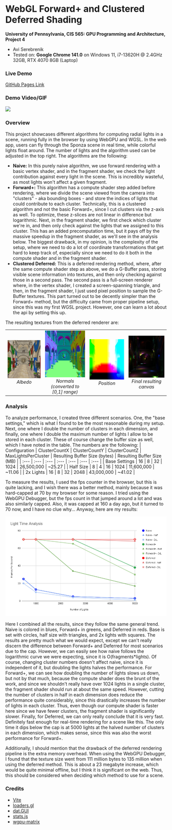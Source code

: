 WebGL Forward+ and Clustered Deferred Shading
======================

**University of Pennsylvania, CIS 565: GPU Programming and Architecture, Project 4**

* Avi Serebrenik
* Tested on: **Google Chrome 141.0** on
  Windows 11, i7-13620H @ 2.4GHz 32GB, RTX 4070 8GB (Laptop)

### Live Demo

[GitHub Pages Link](https://ser-avi.github.io/Project4-WebGPU-Forward-Plus-and-Clustered-Deferred/)

### Demo Video/GIF
![](Gif.gif)

### Overview
This project showcases different algorithms for computing radial lights in a scene, running fully in the browser by using WebGPU and WGSL.
In the web app, users can fly through the Sponza scene in real time, while colorful lights float around.
The number of lights and the algorithm used can be adjusted in the top right.
The algorithms are the following:
 * **Naive:** In this purely naive algorithm, we use forward rendering with a basic vertex shader, and in the fragment shader, we check the light contribution against every light in the scene. This is incredibly wasteful, as most lights won't affect a given fragment.
 * **Forward+:** This algorithm has a compute shader step added before rendering, where we divide the scene viewed from the camera into "clusters" - aka bounding boxes - and store the indices of lights that could contribute to each cluster. Technically, this is a clustered algorithm and not the basic Forward+, since I cut clusters via the z-axis as well. To optimize, these z-slices are not linear in difference but logarithmic. Next, in the fragment shader, we first check which cluster we're in, and then only check against the lights that we assigned to this cluster. This has an added precomputation time, but it pays off by the massive speedup in the fragment shader, as we'll see in the analysis below. The biggest drawback, in my opinion, is the complexity of the setup, where we need to do a lot of coordinate transformations that get hard to keep track of, especially since we need to do it both in the compute shader and in the fragment shader.
 * **Clustered Deferred:** This is a deferred rendering method, where, after the same compute shader step as above, we do a G-Buffer pass, storing visible scene information into textures, and then only checking against those in a second pass. The second pass is a full-screen renderer where, in the vertex shader, I created a screen-spanning triangle, and then, in the fragment shader, I just used pixel position to sample the G-Buffer textures. This part turned out to be decently simpler than the Forward+ method, but the difficulty came from proper pipeline setup, since this was my first WGSL project. However, one can learn a lot about the api by setting this up.

The resulting textures from the deferred renderer are:
<table align="center">
  <tr>
    <td align="center">
      <img src="albedo.png"  width = "100%"/>
      <br>
      <em>Albedo</em>
    </td>
    <td align="center">
      <img src="normal.png"  width = "110%"/>
      <br>
      <em>Normals (converted to [0,1] range)</em>
    </td>
        <td align="center">
      <img src="position.png"  width = "110%"/>
      <br>
      <em>Position</em>
    </td>
        </td>
        <td align="center">
      <img src="result.png"  width = "110%"/>
      <br>
      <em>Final resulting canvas</em>
    </td>
  </tr>
</table>

### Analysis
To analyze performance, I created three different scenarios. One, the "base settings," which is what I found to be the most reasonable during my setup. Next, one where I double the number of clusters in each dimension, and finally, one where I double the maximum number of lights I allow to be stored in each cluster. These of course change the buffer size as well, which I have noted in the table. The numbers are the following:
| Configuration | ClusterCountX | ClusterCountY | ClusterCountZ | MaxLightsPerCluster | Resulting Buffer Size (bytes) | Resulting Buffer Size (MB) |
| :--- | :--- | :--- | :--- | :--- | :--- | :--- |
| Base Settings | 16 | 8 | 32 | 1024 | 26,500,000 | ~25.27 |
| Half Size | 8 | 4 | 16 | 1024 | 11,600,000 | ~11.06 |
| 2x Lights | 16 | 8 | 32 | 2048 | 43,000,000 | ~41.02 |

To measure the results, I used the fps counter in the browser, but this is quite lacking, and I wish there was a better method, mainly because it was hard-capped at 70 by my browser for some reason. I tried using the WebGPU Debugger, but the fps count in that jumped around a lot and was also similarly capped. Also, it was capped at 160 a day ago, but it turned to 70 now, and I have no clue why... Anyway, here are my results:

![](chart.png)

Here I combined all the results, since they follow the same general trend. Naive is colored in blues, Forward+ in greens, and Deferred in reds. Base is set with circles, half size with triangles, and 2x lights with squares.
The results are pretty much what we would expect, except we can't really discern the difference between Forward+ and Deferred for most scenarios due to the cap. However, we can easily see how naive follows the logarithmic curve we were expecting, since it is O(fragments*lights). Of course, changing cluster numbers doesn't affect naive, since it is independent of it, but doubling the lights halves the performance.
For Forward+, we can see how doubling the number of lights slows us down, but not by that much, because the compute shader does the brunt of the work, and since we shouldn't really have over 1024 lights in a single cluster, the fragment shader should run at about the same speed. However, cutting the number of clusters in half in each dimension does reduce the performance quite considerably, since this drastically increases the number of lights in each cluster. Thus, even though our compute shader is faster here since we have fewer clusters, the fragment shader is significantly slower.
Finally, for Deferred, we can only really conclude that it is very fast. Definitely fast enough for real-time rendering for a scene like this. The only time it dips below the cap is at 5000 lights at the halved number of clusters in each dimension, which makes sense, since this was also the worst performance for Forward+.

Additionally, I should mention that the drawback of the deferred rendering pipeline is the extra memory overhead. When using the WebGPU Debugger, I found that the texture size went from 111 million bytes to 135 million when using the deferred method. This is about a 23 megabyte increase, which would be quite minimal offline, but I think it is significant on the web. Thus, this should be considered when deciding which method to use for a scene.

### Credits

- [Vite](https://vitejs.dev/)
- [loaders.gl](https://loaders.gl/)
- [dat.GUI](https://github.com/dataarts/dat.gui)
- [stats.js](https://github.com/mrdoob/stats.js)
- [wgpu-matrix](https://github.com/greggman/wgpu-matrix)
